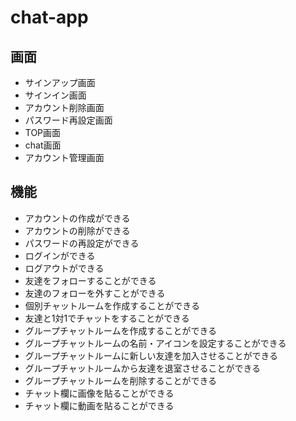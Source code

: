 # chat-app

## 画面

 - サインアップ画面
 - サインイン画面
 - アカウント削除画面
 - パスワード再設定画面
 - TOP画面
 - chat画面
 - アカウント管理画面

## 機能

 - アカウントの作成ができる
 - アカウントの削除ができる
 - パスワードの再設定ができる
 - ログインができる
 - ログアウトができる
 - 友達をフォローすることができる
 - 友達のフォローを外すことができる
 - 個別チャットルームを作成することができる
 - 友達と1対1でチャットをすることができる
 - グループチャットルームを作成することができる
 - グループチャットルームの名前・アイコンを設定することができる
 - グループチャットルームに新しい友達を加入させることができる
 - グループチャットルームから友達を退室させることができる
 - グループチャットルームを削除することができる
 - チャット欄に画像を貼ることができる
 - チャット欄に動画を貼ることができる

